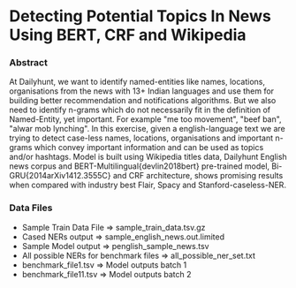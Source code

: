 # Detecting Potential Topics In News Using BERT, CRF and Wikipedia

### Abstract
At Dailyhunt, we want to identify named-entities like names, locations, organisations from the news with 13+ Indian languages and use them for building better recommendation and notifications algorithms. But we also need to identify n-grams which do not necessarily fit in the definition of Named-Entity, yet important. For example "me too movement", "beef ban", "alwar mob lynching". In this exercise, given a english-language text we are trying to detect case-less names, locations, organisations and important n-grams  which convey important information and can be used as topics and/or hashtags. Model is built using Wikipedia titles data, Dailyhunt English news corpus and BERT-Multilingual{devlin2018bert} pre-trained model, Bi-GRU{2014arXiv1412.3555C} and CRF architecture, shows promising results when compared with industry best Flair, Spacy and Stanford-caseless-NER.



### Data Files
* Sample Train Data File => sample_train_data.tsv.gz
* Cased NERs output => sample_english_news.out.limited
* Sample Model output => penglish_sample_news.tsv
* All possible NERs for benchmark files => all_possible_ner_set.txt
* benchmark_file1.tsv => Model outputs batch 1
* benchmark_file11.tsv => Model outputs batch 2
